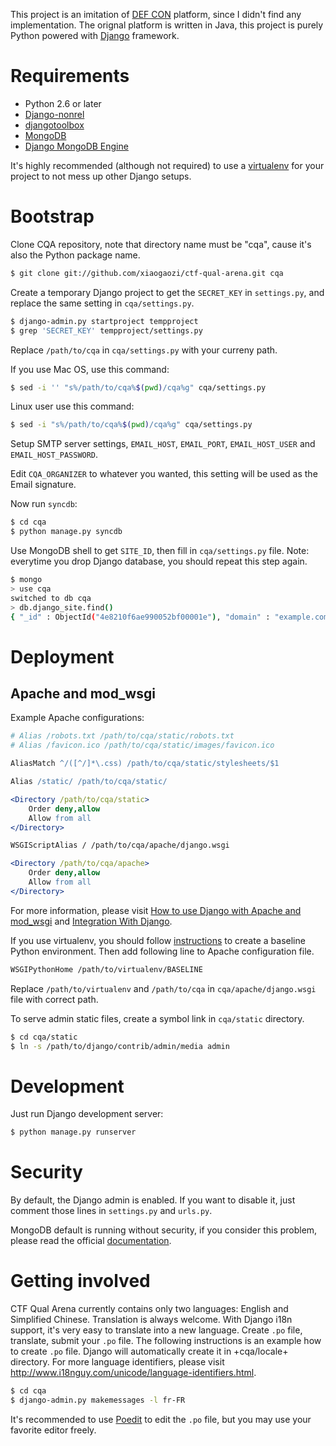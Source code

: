 This project is an imitation of [DEF CON](https://www.defcon.org/) platform, since I didn't find any implementation. The orignal platform is written in Java, this project is purely Python powered with [Django](https://www.djangoproject.com/) framework.

# Requirements #

- Python 2.6 or later
- [Django-nonrel](http://www.allbuttonspressed.com/projects/django-nonrel)
- [djangotoolbox](http://www.allbuttonspressed.com/projects/djangotoolbox)
- [MongoDB](http://www.mongodb.org/)
- [Django MongoDB Engine](http://django-mongodb.org/)

It's highly recommended (although not required) to use a [virtualenv](http://virtualenv.org/) for your project to not mess up other Django setups.

# Bootstrap #

Clone CQA repository, note that directory name must be "cqa", cause it's also the Python package name.

```bash
$ git clone git://github.com/xiaogaozi/ctf-qual-arena.git cqa
```

Create a temporary Django project to get the `SECRET_KEY` in `settings.py`, and replace the same setting in `cqa/settings.py`.

```bash
$ django-admin.py startproject tempproject
$ grep 'SECRET_KEY' tempproject/settings.py
```

Replace `/path/to/cqa` in `cqa/settings.py` with your curreny path.

If you use Mac OS, use this command:

```bash
$ sed -i '' "s%/path/to/cqa%$(pwd)/cqa%g" cqa/settings.py
```

Linux user use this command:

```bash
$ sed -i "s%/path/to/cqa%$(pwd)/cqa%g" cqa/settings.py
```

Setup SMTP server settings, `EMAIL_HOST`, `EMAIL_PORT`, `EMAIL_HOST_USER` and `EMAIL_HOST_PASSWORD`.

Edit `CQA_ORGANIZER` to whatever you wanted, this setting will be used as the Email signature.

Now run `syncdb`:

```bash
$ cd cqa
$ python manage.py syncdb
```

Use MongoDB shell to get `SITE_ID`, then fill in `cqa/settings.py` file. Note: everytime you drop Django database, you should repeat this step again.

```bash
$ mongo
> use cqa
switched to db cqa
> db.django_site.find()
{ "_id" : ObjectId("4e8210f6ae990052bf00001e"), "domain" : "example.com", "name" : "example.com" }
```

# Deployment #

## Apache and mod_wsgi ##

Example Apache configurations:

```apache
# Alias /robots.txt /path/to/cqa/static/robots.txt
# Alias /favicon.ico /path/to/cqa/static/images/favicon.ico

AliasMatch ^/([^/]*\.css) /path/to/cqa/static/stylesheets/$1

Alias /static/ /path/to/cqa/static/

<Directory /path/to/cqa/static>
    Order deny,allow
    Allow from all
</Directory>

WSGIScriptAlias / /path/to/cqa/apache/django.wsgi

<Directory /path/to/cqa/apache>
    Order deny,allow
    Allow from all
</Directory>
```

For more information, please visit [How to use Django with Apache and mod_wsgi](https://docs.djangoproject.com/en/1.3/howto/deployment/modwsgi/) and [Integration With Django](http://code.google.com/p/modwsgi/wiki/IntegrationWithDjango).

If you use virtualenv, you should follow [instructions](http://code.google.com/p/modwsgi/wiki/VirtualEnvironments#Baseline_Environment) to create a baseline Python environment. Then add following line to Apache configuration file.

```apache
WSGIPythonHome /path/to/virtualenv/BASELINE
```

Replace `/path/to/virtualenv` and `/path/to/cqa` in `cqa/apache/django.wsgi` file with correct path.

To serve admin static files, create a symbol link in `cqa/static` directory.

```bash
$ cd cqa/static
$ ln -s /path/to/django/contrib/admin/media admin
```

# Development #

Just run Django development server:

```bash
$ python manage.py runserver
```

# Security #

By default, the Django admin is enabled. If you want to disable it, just comment those lines in `settings.py` and `urls.py`.

MongoDB default is running without security, if you consider this problem, please read the official [documentation](http://www.mongodb.org/display/DOCS/Security+and+Authentication).

# Getting involved #

CTF Qual Arena currently contains only two languages: English and Simplified Chinese. Translation is always welcome. With Django i18n support, it's very easy to translate into a new language. Create `.po` file, translate, submit your `.po` file. The following instructions is an example how to create `.po` file. Django will automatically create it in +cqa/locale+ directory. For more language identifiers, please visit http://www.i18nguy.com/unicode/language-identifiers.html.

```bash
$ cd cqa
$ django-admin.py makemessages -l fr-FR
```

It's recommended to use [Poedit](http://www.poedit.net/) to edit the `.po` file, but you may use your favorite editor freely.
